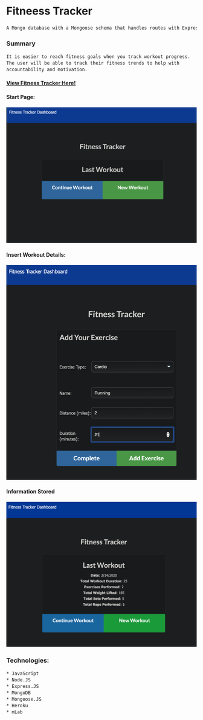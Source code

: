 # Fitneess Tracker
```sh
A Mongo database with a Mongoose schema that handles routes with Express.
```

### Summary
```sh
It is easier to reach fitness goals when you track workout progress. 
The user will be able to track their fitness trends to help with 
accountability and motivation.
```

#### [View Fitness Tracker Here!](https://fitness-app-jsw.herokuapp.com/)

#### Start Page:
![Getting Started](/images/ftStart.png)

#### Insert Workout Details:
![Getting Started](/images/ftWrkt.png)

#### Information Stored
![Getting Started](/images/ftLastWrkt.png)

### Technologies:
```sh
* JavaScript
* Node.JS
* Express.JS
* MongoDB
* Mongoose.JS
* Heroku
* mLab
```
